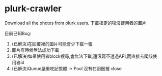 # plurk-crawler
Download all the photos from plurk users. 下載指定的噗浪使用者的圖片

目前已知Bug:
1. (已解決)在回覆裡的圖片可能會少下載一張
2. 圖片有時候無法成功下載
3. (已解決)如果使用者block搜尋,會無法下載,還沒寫不透過API,而直接去爬該使用者id
4. (已解決)Queue嚴重吃記憶體 -> Pool 沒有在迴圈裡 close
